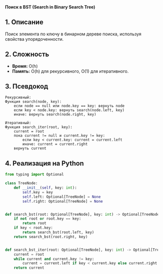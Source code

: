 **Поиск в BST (Search in Binary Search Tree)**

## 1. Описание
Поиск элемента по ключу в бинарном дереве поиска, используя свойства упорядоченности.

## 2. Сложность
- **Время:** O(h)
- **Память:** O(h) для рекурсивного, O(1) для итеративного.

## 3. Псевдокод
```text
Рекурсивный:
Функция search(node, key):
    если node == null или node.key == key: вернуть node
    если key < node.key: вернуть search(node.left, key)
    иначе: вернуть search(node.right, key)

Итеративный:
Функция search_iter(root, key):
    current = root
    пока current != null и current.key != key:
        если key < current.key: current = current.left
        иначе: current = current.right
    вернуть current
```

## 4. Реализация на Python
```python
from typing import Optional

class TreeNode:
    def __init__(self, key: int):
        self.key = key
        self.left: Optional[TreeNode] = None
        self.right: Optional[TreeNode] = None


def search_bst(root: Optional[TreeNode], key: int) -> Optional[TreeNode]:
    if not root or root.key == key:
        return root
    if key < root.key:
        return search_bst(root.left, key)
    return search_bst(root.right, key)


def search_bst_iter(root: Optional[TreeNode], key: int) -> Optional[TreeNode]:
    current = root
    while current and current.key != key:
        current = current.left if key < current.key else current.right
    return current
```

